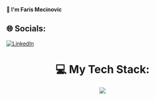 **👋 I'm Faris Mecinovic**

## 🌐 Socials:
[![LinkedIn](https://img.shields.io/badge/LinkedIn-%230077B5.svg?logo=linkedin&logoColor=white)](https://linkedin.com/in/faris-mecinovic) 


<div align="center">

# 💻 My Tech Stack:

[![](https://skillicons.dev/icons?i=next,react,nodejs,js,ts,express,nestjs,mongodb,mysql,postgres,py,django,aws,bash,docker)](https://skillicons.dev)

</div>

